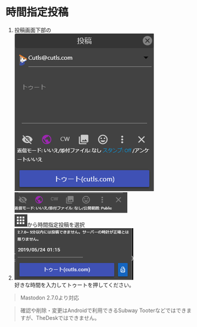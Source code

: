 # 時間指定投稿

1. 投稿画面下部の  
![toot3](https://raw.githubusercontent.com/cutls/TheDeskDocs/master/media/toot3.png)  
![toot7](https://raw.githubusercontent.com/cutls/TheDeskDocs/master/media/toot7.png)  
![toot13](https://raw.githubusercontent.com/cutls/TheDeskDocs/master/media/toot13.png)から時間指定投稿を選択
1. ![toot23](https://raw.githubusercontent.com/cutls/TheDeskDocs/master/media/toot23.png)  
好きな時間を入力してトゥートを押してください。

> Mastodon 2.7.0より対応

> 確認や削除・変更はAndroidで利用できるSubway Tooterなどではできますが、TheDeskではできません。
